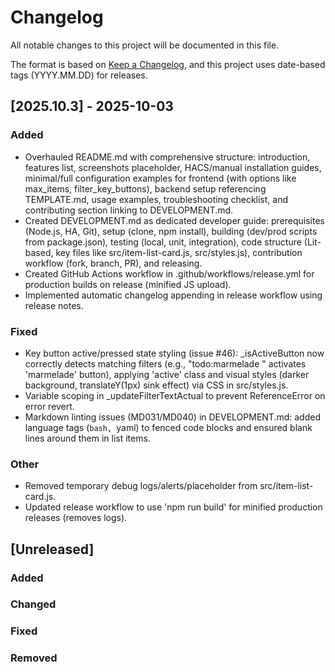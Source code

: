 # Changelog

All notable changes to this project will be documented in this file.

The format is based on [Keep a Changelog](https://keepachangelog.com/en/1.0.0/), and this project uses date-based tags (YYYY.MM.DD) for releases.

## [2025.10.3] - 2025-10-03

### Added
- Overhauled README.md with comprehensive structure: introduction, features list, screenshots placeholder, HACS/manual installation guides, minimal/full configuration examples for frontend (with options like max_items, filter_key_buttons), backend setup referencing TEMPLATE.md, usage examples, troubleshooting checklist, and contributing section linking to DEVELOPMENT.md.
- Created DEVELOPMENT.md as dedicated developer guide: prerequisites (Node.js, HA, Git), setup (clone, npm install), building (dev/prod scripts from package.json), testing (local, unit, integration), code structure (Lit-based, key files like src/item-list-card.js, src/styles.js), contribution workflow (fork, branch, PR), and releasing.
- Created GitHub Actions workflow in .github/workflows/release.yml for production builds on release (minified JS upload).
- Implemented automatic changelog appending in release workflow using release notes.

### Fixed
- Key button active/pressed state styling (issue #46): _isActiveButton now correctly detects matching filters (e.g., "todo:marmelade " activates 'marmelade' button), applying 'active' class and visual styles (darker background, translateY(1px) sink effect) via CSS in src/styles.js.
- Variable scoping in _updateFilterTextActual to prevent ReferenceError on error revert.
- Markdown linting issues (MD031/MD040) in DEVELOPMENT.md: added language tags (```bash, ```yaml) to fenced code blocks and ensured blank lines around them in list items.

### Other
- Removed temporary debug logs/alerts/placeholder from src/item-list-card.js.
- Updated release workflow to use 'npm run build' for minified production releases (removes logs).

## [Unreleased]

### Added

### Changed

### Fixed

### Removed

[2025.10.03]: https://github.com/Duncan1106/item-list-card/releases/tag/2025.10.03
